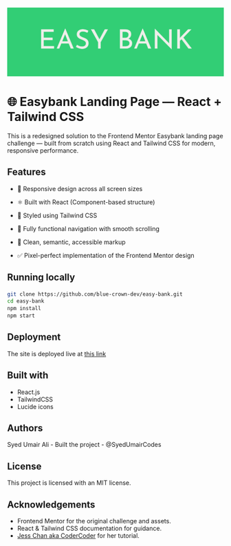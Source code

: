 ![Project banner](./public/banner.png)

# 🌐 Easybank Landing Page — React + Tailwind CSS

This is a redesigned solution to the Frontend Mentor Easybank landing page challenge — built from scratch using React and Tailwind CSS for modern, responsive performance.

## Features

- 📱 Responsive design across all screen sizes

- ⚛️ Built with React (Component-based structure)

- 🎨 Styled using Tailwind CSS

- 🔄 Fully functional navigation with smooth scrolling

- 📄 Clean, semantic, accessible markup

- ✅ Pixel-perfect implementation of the Frontend Mentor design

## Running locally

```bash
git clone https://github.com/blue-crown-dev/easy-bank.git
cd easy-bank
npm install
npm start
```

## Deployment

The site is deployed live at [this link](https://easy-deposit.netlify.app)

## Built with

- React.js
- TailwindCSS
- Lucide icons

## Authors

Syed Umair Ali - Built the project - @SyedUmairCodes

## License

This project is licensed with an MIT license.

## Acknowledgements

- Frontend Mentor for the original challenge and assets.
- React & Tailwind CSS documentation for guidance.
- [Jess Chan aka CoderCoder](https://coder-coder.com) for her tutorial.
